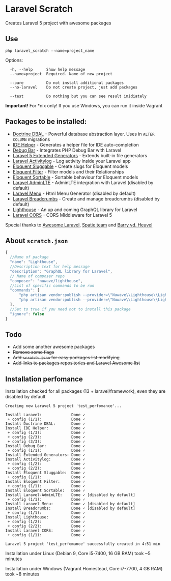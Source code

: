 # Laravel Scratch
Creates Laravel 5 project with awesome packages

## Use

```
php laravel_scratch --name=project_name
```

Options:
```
  -h, --help      Show help message
  --name=project  Required. Name of new project
        
  --pure          Do not install additional packages
  --no-laravel    Do not create project, just add packages

  --test          Do nothing but you can see result imidiately
```

**Important!** For *nix only! If you use Windows, you can run it inside Vagrant

## Packages to be installed:
  * [Doctrine DBAL](https://github.com/doctrine/dbal) - Powerful database abstraction layer. Uses in `ALTER COLUMN` migrations 
  * [IDE Helper](https://github.com/barryvdh/laravel-ide-helper) - Generates a helper file for IDE auto-completion
  * [Debug Bar](https://github.com/barryvdh/laravel-debugbar) - Integrates PHP Debug Bar with Laravel
  * [Laravel 5 Extended Generators](https://github.com/laracasts/Laravel-5-Generators-Extended) - Extends built-in file generators
  * [Laravel Activitylog](https://github.com/spatie/laravel-activitylog) - Log activity inside your Laravel app
  * [Eloquent Sluggable](https://github.com/cviebrock/eloquent-sluggable) - Create slugs for Eloquent models
  * [Eloquent Filter](https://github.com/Tucker-Eric/EloquentFilter) - Filter models and their Relationships
  * [Eloquent Sortable](https://github.com/spatie/eloquent-sortable) - Sortable behaviour for Eloquent models
  * [Laravel AdminLTE](https://github.com/jeroennoten/Laravel-AdminLTE) - AdminLTE integration with Laravel (disabled by default)
  * [Laravel Menu](https://github.com/spatie/laravel-menu) - Html Menu Generator (disabled by default)
  * [Laravel Breadcrumbs](https://github.com/davejamesmiller/laravel-breadcrumbs) - Create and manage breadcrumbs (disabled by default)
  * [Lighthouse](https://github.com/nuwave/lighthouse) - An up and coming GraphQL library for Laravel
  * [Laravel CORS](https://github.com/barryvdh/laravel-cors) - CORS Middleware for Laravel 5

  Special thanks to [Awesome Laravel](https://github.com/chiraggude/awesome-laravel), [Spatie team](https://github.com/spatie)
and [Barry vd. Heuvel](https://github.com/barryvdh)
## About `scratch.json`

```js
{
  //Name of package
  "name": "Lighthouse",
  //Description text for help message
  "description": "GraphQL library for Laravel",
  // Name of composer repo 
  "composer": "nuwave/lighthouse",
  //List of specific commands to be run
  "commands": [ 
      "php artisan vendor:publish --provider=\"Nuwave\\Lighthouse\\LighthouseServiceProvider\" --tag=schema",
      "php artisan vendor:publish --provider=\"Nuwave\\Lighthouse\\LighthouseServiceProvider\" --tag=config"
  ],
  //Set to true if you need not to install this package
  "ignore": false 
}
```

## Todo
* Add some another awesome packages
* ~~Remove some flags~~
* ~~Add `scratch.json` for easy packages list modifying~~
* ~~Add links to packages repositories and Laravel Awesome list~~

## Installation perfomance
Installation checked for all packages (13 + laravel/framework), even they are disabled by default

```
Creating new Laravel 5 project 'test_perfomance'...

Install Laravel:             Done ✓
 + config (1/1):             Done ✓
Install Doctrine DBAL:       Done ✓
Install IDE Helper:          Done ✓
 + config (1/3):             Done ✓
 + config (2/3):             Done ✓
 + config (3/3):             Done ✓
Install Debug Bar:           Done ✓
 + config (1/1):             Done ✓
Install Extended Generators: Done ✓
Install Activitylog:         Done ✓
 + config (1/2):             Done ✓
 + config (2/2):             Done ✓
Install Eloquent Sluggable:  Done ✓
 + config (1/1):             Done ✓
Install Eloquent Filter:     Done ✓
 + config (1/1):             Done ✓
Install Eloquent Sortable:   Done ✓
Install Laravel-AdminLTE:    Done ✓ [disabled by default]
 + config (1/1):             Done ✓
Install Laravel Menu:        Done ✓ [disabled by default]
Install Breadcrumbs:         Done ✓ [disabled by default]
 + config (1/1):             Done ✓
Install Lighthouse:          Done ✓
 + config (1/2):             Done ✓
 + config (2/2):             Done ✓
Install Laravel CORS:        Done ✓ 
 + config (1/1):             Done ✓

Laravel 5 project 'test_perfomance' successfully created in 4:51 min
```

Installation under Linux (Debian 9, Core i5-7400, 16 GB RAM) took ~5 minutes

Installation under Windows (Vagrant Homestead, Core i7-7700, 4 GB RAM) took ~8 minutes


